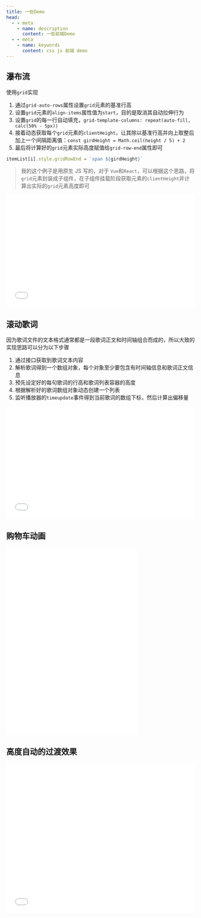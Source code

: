 ```yaml
---
title: 一些Demo
head:
  - - meta
    - name: description
      content: 一些前端Demo
  - - meta
    - name: keywords
      content: css js 前端 demo
---
```


## 瀑布流

使用`grid`实现

1. 通过`grid-auto-rows`属性设置`grid`元素的基准行高
2. 设置`grid`元素的`align-items`属性值为`start`，目的是取消其自动拉伸行为
3. 设置`grid`的每一行自动填充，`grid-template-columns: repeat(auto-fill, calc(50% - 5px))`
4. 接着动态获取每个`grid`元素的`clientHeight`，让其除以基准行高并向上取整后加上一个间隔距离值：`const girdHeight = Math.ceil(height / 5) + 2`
5. 最后将计算好的`grid`元素实际高度赋值给`grid-row-end`属性即可

```js
itemList[i].style.gridRowEnd = `span ${girdHeight}`
```

> 我的这个例子是用原生 JS 写的，对于 `Vue`和`React`，可以根据这个思路，将`grid`元素封装成子组件，在子组件挂载阶段获取元素的`clientHeight`并计算出实际的`grid`元素高度即可

<iframe src="/blog/demo/waterfall/grid.html" title="Grid实现瀑布流" height="300" width="100%" scrolling="auto" frameborder="0"></iframe>

## 滚动歌词

因为歌词文件的文本格式通常都是一段歌词正文和时间轴组合而成的，所以大致的实现思路可以分为以下步骤

1. 通过接口获取到歌词文本内容
2. 解析歌词得到一个数组对象，每个对象至少要包含有时间轴信息和歌词正文信息
3. 预先设定好的每句歌词的行高和歌词列表容器的高度
4. 根据解析好的歌词数组对象动态创建一个列表
5. 监听播放器的`timeupdate`事件得到当前歌词的数组下标，然后计算出偏移量

<iframe src="/blog/demo/滚动歌词/index.html" title="滚动歌词" height="300" width="100%" scrolling="auto" frameborder="0"></iframe>

## 购物车动画

<iframe src="/blog/demo/购物车动画/index.html" title="购物车动画" height="500" width="350" scrolling="no" frameborder="0"></iframe>

## 高度自动的过渡效果

<iframe src="/blog/demo/高度自动的过渡/index.html" title="高度自动的过渡效果" height="400" width="100%" scrolling="auto" frameborder="0"></iframe>
